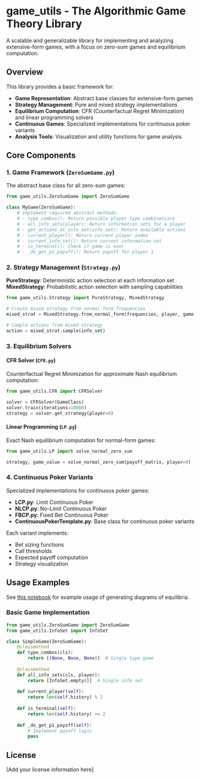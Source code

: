 # game_utils - The Algorithmic Game Theory Library

A scalable and generalizable library for implementing and analyzing extensive-form games, with a focus on zero-sum games and equilibrium computation.

## Overview

This library provides a basic framework for:
- **Game Representation**: Abstract base classes for extensive-form games
- **Strategy Management**: Pure and mixed strategy implementations
- **Equilibrium Computation**: CFR (Counterfactual Regret Minimization) and linear programming solvers
- **Continuous Games**: Specialized implementations for continuous poker variants
- **Analysis Tools**: Visualization and utility functions for game analysis

## Core Components

### 1. Game Framework (`ZeroSumGame.py`)

The abstract base class for all zero-sum games:

```python
from game_utils.ZeroSumGame import ZeroSumGame

class MyGame(ZeroSumGame):
    # Implement required abstract methods:
    # - type_combos(): Return possible player type combinations
    # - all_info_sets(player): Return information sets for a player
    # - get_actions_at_info_set(info_set): Return available actions
    # - current_player(): Return current player index
    # - current_info_set(): Return current information set
    # - is_terminal(): Check if game is over
    # - _do_get_p1_payoff(): Return payoff for player 1
```

### 2. Strategy Management (`Strategy.py`)

**PureStrategy**: Deterministic action selection at each information set
**MixedStrategy**: Probabilistic action selection with sampling capabilities

```python
from game_utils.Strategy import PureStrategy, MixedStrategy

# Create mixed strategy from normal form frequencies
mixed_strat = MixedStrategy.from_normal_form(frequencies, player, game)

# Sample actions from mixed strategy
action = mixed_strat.sample(info_set)
```

### 3. Equilibrium Solvers

#### CFR Solver (`CFR.py`)
Counterfactual Regret Minimization for approximate Nash equilibrium computation:

```python
from game_utils.CFR import CFRSolver

solver = CFRSolver(GameClass)
solver.train(iterations=10000)
strategy = solver.get_strategy(player=0)
```

#### Linear Programming (`LP.py`)
Exact Nash equilibrium computation for normal-form games:

```python
from game_utils.LP import solve_normal_zero_sum

strategy, game_value = solve_normal_zero_sum(payoff_matrix, player=0)
```

### 4. Continuous Poker Variants

Specialized implementations for continuous poker games:

- **LCP.py**: Limit Continuous Poker
- **NLCP.py**: No-Limit Continuous Poker  
- **FBCP.py**: Fixed Bet Continuous Poker
- **ContinuousPokerTemplate.py**: Base class for continuous poker variants

Each variant implements:
- Bet sizing functions
- Call thresholds
- Expected payoff computation
- Strategy visualization

## Usage Examples

See [this notebook](../notebooks/limit_continuous_poker/visualization.ipynb) for example usage of generating diagrams of equilibria.

### Basic Game Implementation
```python
from game_utils.ZeroSumGame import ZeroSumGame
from game_utils.InfoSet import InfoSet

class SimpleGame(ZeroSumGame):
    @classmethod
    def type_combos(cls):
        return [(None, None, None)]  # Single type game
    
    @classmethod
    def all_info_sets(cls, player):
        return [InfoSet.empty()]  # Single info set
    
    def current_player(self):
        return len(self.history) % 2
    
    def is_terminal(self):
        return len(self.history) >= 2
    
    def _do_get_p1_payoff(self):
        # Implement payoff logic
        pass
```


## License

[Add your license information here]
